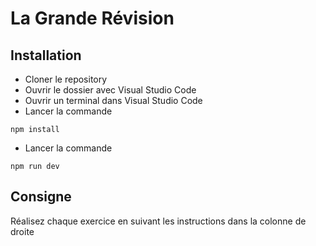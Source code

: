 # La Grande Révision

## Installation

- Cloner le repository
- Ouvrir le dossier avec Visual Studio Code
- Ouvrir un terminal dans Visual Studio Code
- Lancer la commande

```
npm install
```

- Lancer la commande

```
npm run dev
```

## Consigne

Réalisez chaque exercice en suivant les instructions dans la colonne de droite
